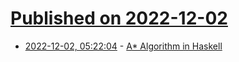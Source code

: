 # [Published on 2022-12-02](index.md)

* [2022-12-02, 05:22:04](https://lobste.rs/s/qfaoid/algorithm_haskell) - [A* Algorithm in Haskell](https://notes.abhinavsarkar.net/2022/astar)

